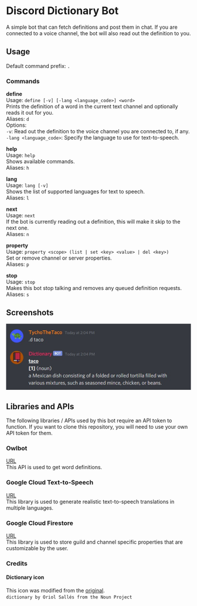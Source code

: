 # Discord Dictionary Bot

A simple bot that can fetch definitions and post them in chat. If you are connected to a voice channel, the bot will also read out the definition to you.

## Usage
Default command prefix: `.`<br>

### Commands
**define**<br>
Usage: `define [-v] [-lang <language_code>] <word>`<br>
Prints the definition of a word in the current text channel and optionally reads it out for you.<br>
Aliases: `d`<br>
Options:<br>
`-v`: Read out the definition to the voice channel you are connected to, if any.<br>
`-lang <language_code>`: Specify the language to use for text-to-speech.<br>

**help**<br>
Usage: `help`<br>
Shows available commands.<br>
Aliases: `h`<br>

**lang**<br>
Usage: `lang [-v]`<br>
Shows the list of supported languages for text to speech.<br>
Aliases: `l`<br>

**next**<br>
Usage: `next`<br>
If the bot is currently reading out a definition, this will make it skip to the next one.<br>
Aliases: `n`<br>

**property**<br>
Usage: `property <scope> (list | set <key> <value> | del <key>)`<br>
Set or remove channel or server properties.<br>
Aliases: `p`<br>

**stop**<br>
Usage: `stop`<br>
Makes this bot stop talking and removes any queued definition requests.<br>
Aliases: `s`<br>

## Screenshots
![test](https://github.com/TychoTheTaco/Discord-Dictionary-Bot/blob/master/media/taco.jpg)

## Libraries and APIs
The following libraries / APIs used by this bot require an API token to function. If you want to clone this repository, you will need to use your own API token for them.<br>

### Owlbot
[URL](https://owlbot.info/)<br>
This API is used to get word definitions.

### Google Cloud Text-to-Speech
[URL](https://cloud.google.com/text-to-speech)<br>
This library is used to generate realistic text-to-speech translations in multiple languages.

### Google Cloud Firestore
[URL](https://firebase.google.com/products/firestore)<br>
This library is used to store guild and channel specific properties that are customizable by the user.

### Credits
#### Dictionary icon
This icon was modified from the [original](https://thenounproject.com/term/dictionary/653775/).<br>
`dictionary by Oriol Sallés from the Noun Project`

